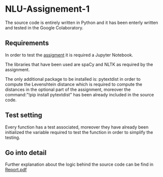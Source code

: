# NLU-Assignement-1

The source code is entirely written in Python and it has been enterly written and tested in the Google Colaboratory.

## Requirements

In order to test the [assigment](https://github.com/VMDL/NLU-Assignement-1/blob/main/Assignment.ipynb) it is required a Jupyter Notebook.

The libraries that have been used are spaCy and NLTK as required by the assignment.

The only additional package to be installed is: pytextdist in order to compute the Levenshtein distance which is required to compute the distances in the optional part of the assignment, moreover the command:"!pip install pytextdist" has been already included in the source code.

## Test setting

Every function has a test associated, moreover they have already been initialized the variable required to test the function in order to simplify the testing.

## Go into detail

Further explanation about the logic behind the source code can be find in [Report.pdf](https://github.com/VMDL/NLU-Assignement-1/blob/main/Report.pdf)
